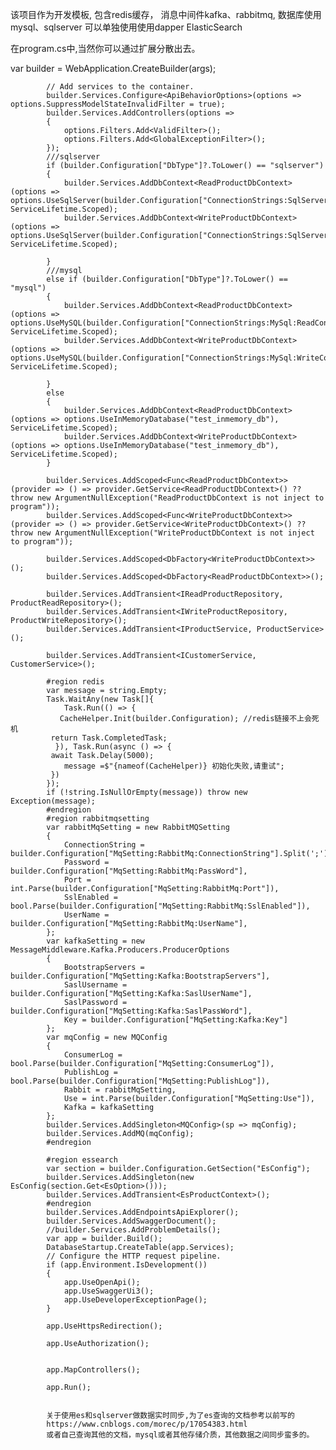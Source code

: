 该项目作为开发模板,
包含redis缓存，
消息中间件kafka、rabbitmq,
数据库使用mysql、sqlserver
可以单独使用使用dapper
ElasticSearch

在program.cs中,当然你可以通过扩展分散出去。

  var builder = WebApplication.CreateBuilder(args);

            // Add services to the container.
            builder.Services.Configure<ApiBehaviorOptions>(options => options.SuppressModelStateInvalidFilter = true);
            builder.Services.AddControllers(options =>
            {
                options.Filters.Add<ValidFilter>();
                options.Filters.Add<GlobalExceptionFilter>();
            });
            ///sqlserver   
            if (builder.Configuration["DbType"]?.ToLower() == "sqlserver")
            {
                builder.Services.AddDbContext<ReadProductDbContext>(options => options.UseSqlServer(builder.Configuration["ConnectionStrings:SqlServer:ReadConnection"]), ServiceLifetime.Scoped);
                builder.Services.AddDbContext<WriteProductDbContext>(options => options.UseSqlServer(builder.Configuration["ConnectionStrings:SqlServer:WriteConnection"]), ServiceLifetime.Scoped);

            }
            ///mysql
            else if (builder.Configuration["DbType"]?.ToLower() == "mysql")
            {
                builder.Services.AddDbContext<ReadProductDbContext>(options => options.UseMySQL(builder.Configuration["ConnectionStrings:MySql:ReadConnection"]), ServiceLifetime.Scoped);
                builder.Services.AddDbContext<WriteProductDbContext>(options => options.UseMySQL(builder.Configuration["ConnectionStrings:MySql:WriteConnection"]), ServiceLifetime.Scoped);

            }
            else
            {
                builder.Services.AddDbContext<ReadProductDbContext>(options => options.UseInMemoryDatabase("test_inmemory_db"), ServiceLifetime.Scoped);
                builder.Services.AddDbContext<WriteProductDbContext>(options => options.UseInMemoryDatabase("test_inmemory_db"), ServiceLifetime.Scoped);
            }

            builder.Services.AddScoped<Func<ReadProductDbContext>>(provider => () => provider.GetService<ReadProductDbContext>() ?? throw new ArgumentNullException("ReadProductDbContext is not inject to program"));
            builder.Services.AddScoped<Func<WriteProductDbContext>>(provider => () => provider.GetService<WriteProductDbContext>() ?? throw new ArgumentNullException("WriteProductDbContext is not inject to program"));

            builder.Services.AddScoped<DbFactory<WriteProductDbContext>>();
            builder.Services.AddScoped<DbFactory<ReadProductDbContext>>();

            builder.Services.AddTransient<IReadProductRepository, ProductReadRepository>();
            builder.Services.AddTransient<IWriteProductRepository, ProductWriteRepository>();
            builder.Services.AddTransient<IProductService, ProductService>();

            builder.Services.AddTransient<ICustomerService, CustomerService>();

            #region redis
            var message = string.Empty;
            Task.WaitAny(new Task[]{
                Task.Run(() => {
               CacheHelper.Init(builder.Configuration); //redis链接不上会死机
             return Task.CompletedTask;
              }), Task.Run(async () => {
             await Task.Delay(5000);
                message =$"{nameof(CacheHelper)} 初始化失败,请重试";
             })
            });
            if (!string.IsNullOrEmpty(message)) throw new Exception(message);
            #endregion
            #region rabbitmqsetting
            var rabbitMqSetting = new RabbitMQSetting
            {
                ConnectionString = builder.Configuration["MqSetting:RabbitMq:ConnectionString"].Split(';'),
                Password = builder.Configuration["MqSetting:RabbitMq:PassWord"],
                Port = int.Parse(builder.Configuration["MqSetting:RabbitMq:Port"]),
                SslEnabled = bool.Parse(builder.Configuration["MqSetting:RabbitMq:SslEnabled"]),
                UserName = builder.Configuration["MqSetting:RabbitMq:UserName"],
            };
            var kafkaSetting = new MessageMiddleware.Kafka.Producers.ProducerOptions
            {
                BootstrapServers = builder.Configuration["MqSetting:Kafka:BootstrapServers"],
                SaslUsername = builder.Configuration["MqSetting:Kafka:SaslUserName"],
                SaslPassword = builder.Configuration["MqSetting:Kafka:SaslPassWord"],
                Key = builder.Configuration["MqSetting:Kafka:Key"]
            };
            var mqConfig = new MQConfig
            {
                ConsumerLog = bool.Parse(builder.Configuration["MqSetting:ConsumerLog"]),
                PublishLog = bool.Parse(builder.Configuration["MqSetting:PublishLog"]),
                Rabbit = rabbitMqSetting,
                Use = int.Parse(builder.Configuration["MqSetting:Use"]),
                Kafka = kafkaSetting
            };
            builder.Services.AddSingleton<MQConfig>(sp => mqConfig);
            builder.Services.AddMQ(mqConfig);
            #endregion

            #region essearch
            var section = builder.Configuration.GetSection("EsConfig");
            builder.Services.AddSingleton(new EsConfig(section.Get<EsOption>()));
            builder.Services.AddTransient<EsProductContext>();
            #endregion
            builder.Services.AddEndpointsApiExplorer();
            builder.Services.AddSwaggerDocument();
            //builder.Services.AddProblemDetails();
            var app = builder.Build();
            DatabaseStartup.CreateTable(app.Services);
            // Configure the HTTP request pipeline.
            if (app.Environment.IsDevelopment())
            {
                app.UseOpenApi();
                app.UseSwaggerUi3();
                app.UseDeveloperExceptionPage();
            }

            app.UseHttpsRedirection();

            app.UseAuthorization();


            app.MapControllers();

            app.Run();


            关于使用es和sqlserver做数据实时同步,为了es查询的文档参考以前写的
            https://www.cnblogs.com/morec/p/17054383.html
            或者自己查询其他的文档，mysql或者其他存储介质，其他数据之间同步蛮多的。
